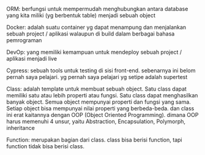 ORM: berfungsi untuk mempermudah menghubungkan antara database yang kita miliki (yg berbentuk table) menjadi sebuah object

Docker: adalah suatu container yg dapat menampung dan menjalankan sebuah project / aplikasi walaupun di build dalam berbagai bahasa pemrograman

DevOp: yang memiliki kemampuan untuk mendeploy sebuah project / aplikasi menjadi live

Cypress: sebuah tools untuk testing di sisi front-end. sebenarnya ini belom pernah saya pelajari. yg pernah saya pelajari yg setipe adalah supertest

Class: adalah template untuk membuat sebuah object. Satu class dapat memiliki satu atau lebih properti atau fungsi. Satu class dapat menghasilkan banyak object. Semua object mempunyai properti dan fungsi yang sama. Setiap object bisa mempunyai nilai properti yang berbeda-beda. dan class ini erat kaitannya dengan OOP (Object Oriented Programming). dimana OOP harus memenuhi 4 unsur, yaitu Abstraction, Encapsulation, Polymorph, inheritance

Function: merupakan bagian dari class. class bisa berisi function, tapi function tidak bisa berisi class.
